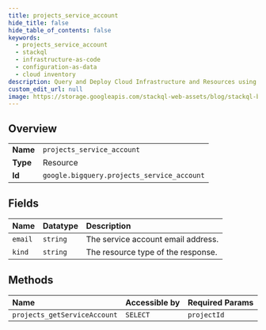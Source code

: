 ```yaml
---
title: projects_service_account
hide_title: false
hide_table_of_contents: false
keywords:
  - projects_service_account
  - stackql
  - infrastructure-as-code
  - configuration-as-data
  - cloud inventory
description: Query and Deploy Cloud Infrastructure and Resources using SQL
custom_edit_url: null
image: https://storage.googleapis.com/stackql-web-assets/blog/stackql-blog-post-featured-image.png
---
```

  
    

## Overview
<table><tbody>
<tr><td><b>Name</b></td><td><code>projects_service_account</code></td></tr>
<tr><td><b>Type</b></td><td>Resource</td></tr>
<tr><td><b>Id</b></td><td><code>google.bigquery.projects_service_account</code></td></tr>
</tbody></table>

## Fields
| Name | Datatype | Description |
|:-----|:---------|:------------|
| `email` | `string` | The service account email address. |
| `kind` | `string` | The resource type of the response. |
## Methods
| Name | Accessible by | Required Params |
|:-----|:--------------|:----------------|
| `projects_getServiceAccount` | `SELECT` | `projectId` |

